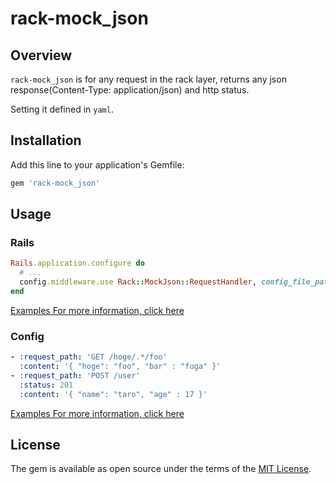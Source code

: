 rack-mock_json
====================

## Overview
`rack-mock_json` is for any request in the rack layer, returns any json response(Content-Type: application/json) and http status.

Setting it defined in `yaml`.



## Installation

Add this line to your application's Gemfile:

```ruby
gem 'rack-mock_json'
```



## Usage

### Rails

```ruby
Rails.application.configure do
  # ...
  config.middleware.use Rack::MockJson::RequestHandler, config_file_path: "#{config.root}/config/mock_json.yml"
end

```

[Examples For more information, click here](example/rails-example/config/environments/development.rb)

### Config

```yaml
- :request_path: 'GET /hoge/.*/foo'
  :content: '{ "hoge": "foo", "bar" : "fuga" }'
- :request_path: 'POST /user'
  :status: 201
  :content: '{ "name": "taro", "age" : 17 }'
```

[Examples For more information, click here](example/rails-example/config/mock_json.yml)



## License

The gem is available as open source under the terms of the [MIT License](http://opensource.org/licenses/MIT).
